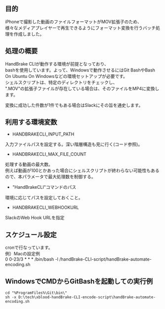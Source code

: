 ## 目的
iPhoneで撮影した動画のファイルフォーマットがMOV拡張子のため、<br>
様々なメディアプレイヤーで再生できるようにフォーマット変換を行うバッチ処理を作成しました。

## 処理の概要
HandBrake CLIが動作する環境が前提となっており、<br>
bashを使用しています。よって、Windowsで動作させるにはGit BashやBash On Ubuntu On Windowsなどの環境セットアップが必要です。<br>
シェルスクリプトは、特定のディレクトリをチェックし、<br>
".MOV"の拡張子ファイルが存在している場合は、そのファイルをMP4に変換します。<br>

変換に成功した件数が1件でもある場合はSlackにその旨を通史します。

## 利用する環境変数
- HANDBRAKECLI_INPUT_PATH

入力ファイルパスを設定する。深い階層構造も見に行く(コード参照)。
- HANDBRAKECLI_MAX_FILE_COUNT

処理する動画の最大数。<br>
例えば動画が100とかあった場合にシェルスクリプトが終わらない可能性もあるので、本パラメータで最大処理数を制御する。
- "HandBrakeCLI"コマンドのパス

環境に応じてパスを設定しておくこと。

- HANDBRAKECLI_WEBHOOKURL

SlackのWeb Hook URLを指定

## スケジュール設定
cronで行なっています。<br>
例）Macの設定例<br>
0 0-23/3 * * * /bin/bash -l /handBrake-CLI-script/handBrake-automate-encoding.sh

## WindowsでCMDからGitBashを起動しての実行例
```
cd "%ProgramFiles%\Git\bin\"
sh -x D:\tech\xblood-handBrake-CLI-encode-script\handBrake-automate-encoding.sh
```
